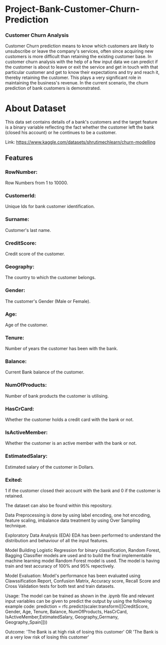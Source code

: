 # Project-Bank-Customer-Churn-Prediction

### Customer Churn Analysis
Customer Churn prediction means to know which customers are likely to unsubscribe or leave the company's services, often since acquiring new customers is more difficult than retaining the existing customer base. In customer churn analysis with the help of a few input data we can predict if the customer is about to leave or exit the service and get in touch with that particular customer and get to know their expectations and try and reach it, thereby retaining the customer. This plays a very significant role in maintaining the business's revenue. In the current scenario, the churn prediction of bank customers is demonstrated.

# About Dataset

This data set contains details of a bank's customers and the target feature is a binary variable reflecting the fact whether the customer left the bank (closed his account) or he continues to be a customer.

Link: https://www.kaggle.com/datasets/shrutimechlearn/churn-modelling


## Features

### RowNumber:

Row Numbers from 1 to 10000.


### CustomerId:

Unique Ids for bank customer identification.


### Surname:

Customer's last name.


### CreditScore:

Credit score of the customer. 


### Geography:

The country to which the customer belongs.


### Gender:

The customer's Gender (Male or Female).

### Age:

Age of the customer.


### Tenure:

Number of years the customer has been with the bank.


### Balance:

Current Bank balance of the customer.


### NumOfProducts:

Number of bank products the customer is utilising.


### HasCrCard:

Whether the customer holds a credit card with the bank or not.


### IsActiveMember:

Whether the customer is an active member with the bank or not.


### EstimatedSalary:

Estimated salary of the customer in Dollars.


### Exited:

1 if the customer closed their account with the bank and 0 if the customer is retained.



The dataset can also be found within this repository.

Data Preprocessing is done by using label encoding, one hot encoding, feature scaling, imbalance data treatment by using Over Sampling technique.

Exploratory Data Analysis (EDA) EDA has been performed to understand the distribution and behaviour of all the input features.

Model Building Logistic Regression for binary classification, Random Forest, Bagging Classifier models are used and to build the final implementable machine learning model Random Forest model is used. The model is having train and test accuracy of 100% and 95% repectively.

Model Evaluation: Model's performance has been evaluated using Clawssification Report, Confusion Matrix, Accuracy score, Recall Score and Cross Validation tests for both test and train datasets.

Usage: The model can be trained as shown in the .ipynb file and relevant input variables can be given to predict the output by using the following example code: prediction = rfc.predict(scaler.transform([[CreditScore, Gender, Age, Tenure, Balance, NumOfProducts, HasCrCard, IsActiveMember,EstimatedSalary, Geography_Germany, Geography_Spain]]))

Outcome:
'The Bank is at high risk of losing this customer'
OR
'The Bank is at a very low risk of losing this customer'

